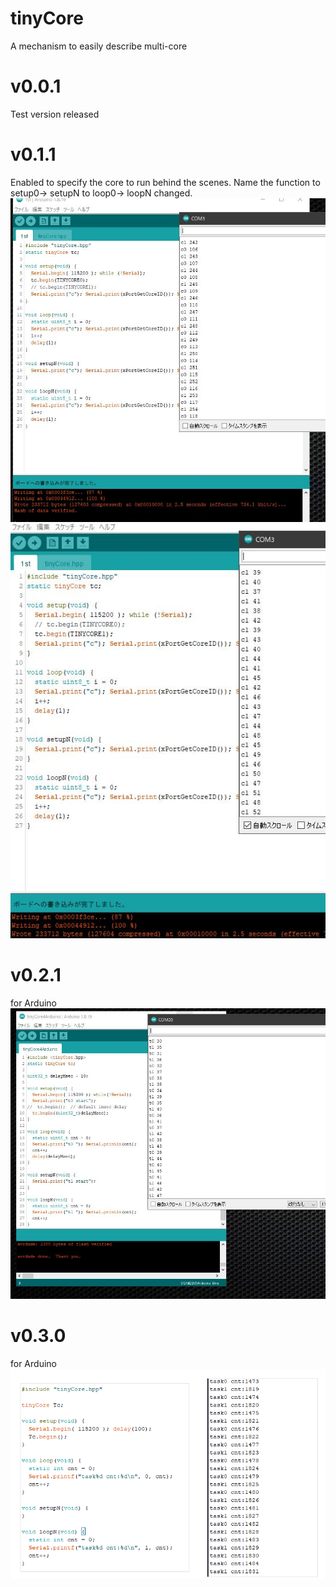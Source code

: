 # tinyCore
A mechanism to easily describe multi-core
# v0.0.1
Test version released
# v0.1.1
Enabled to specify the core to run behind the scenes.
Name the function 
to setup0-> setupN
to loop0-> loopN
changed.
![task0.JPG](https://github.com/chrmlinux/tinyCore/blob/main/doc/task0.JPG)
![task1.JPG](https://github.com/chrmlinux/tinyCore/blob/main/doc/task1.JPG)
# v0.2.1
for Arduino
![arduino.JPG](https://github.com/chrmlinux/tinyCore/blob/main/doc/Arduino.JPG)
# v0.3.0
for Arduino
![SPRESENSE.PNG](https://github.com/chrmlinux/tinyCore/blob/main/doc/SPRESENSE.png)

